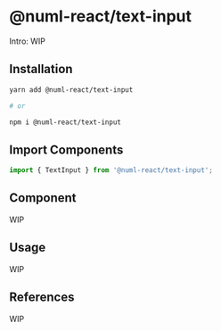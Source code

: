 # @numl-react/text-input

Intro: WIP

## Installation

```sh
yarn add @numl-react/text-input

# or

npm i @numl-react/text-input
```

## Import Components

```jsx
import { TextInput } from '@numl-react/text-input';
```

## Component

WIP

## Usage

WIP

## References

WIP
